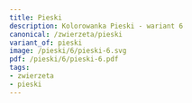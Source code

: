 ```yaml
---
title: Pieski
description: Kolorowanka Pieski - wariant 6
canonical: /zwierzeta/pieski
variant_of: pieski
image: /pieski/6/pieski-6.svg
pdf: /pieski/6/pieski-6.pdf
tags:
- zwierzeta
- pieski
---
```

